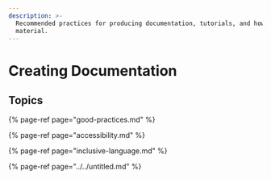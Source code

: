 ```yaml
---
description: >-
  Recommended practices for producing documentation, tutorials, and how-to
  material.
---
```


# Creating Documentation

## Topics

{% page-ref page="good-practices.md" %}

{% page-ref page="accessibility.md" %}

{% page-ref page="inclusive-language.md" %}

{% page-ref page="../../untitled.md" %}







